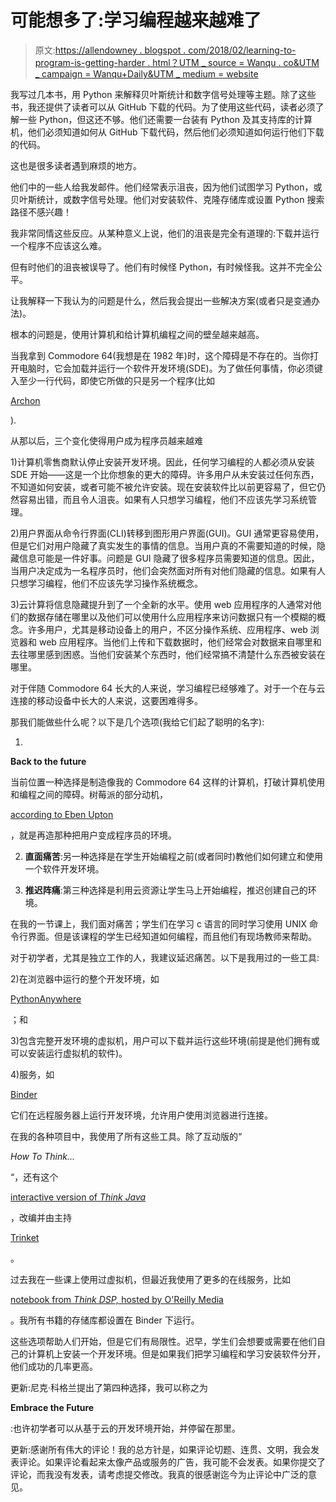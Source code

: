 # 可能想多了:学习编程越来越难了

> 原文:[https://allendowney . blogspot . com/2018/02/learning-to-program-is-getting-harder . html？UTM _ source = Wanqu . co&UTM _ campaign = Wanqu+Daily&UTM _ medium = website](https://allendowney.blogspot.com/2018/02/learning-to-program-is-getting-harder.html?utm_source=wanqu.co&utm_campaign=Wanqu+Daily&utm_medium=website)

我写过几本书，用 Python 来解释贝叶斯统计和数字信号处理等主题。除了这些书，我还提供了读者可以从 GitHub 下载的代码。为了使用这些代码，读者必须了解一些 Python，但这还不够。他们还需要一台装有 Python 及其支持库的计算机，他们必须知道如何从 GitHub 下载代码，然后他们必须知道如何运行他们下载的代码。

这也是很多读者遇到麻烦的地方。

他们中的一些人给我发邮件。他们经常表示沮丧，因为他们试图学习 Python，或贝叶斯统计，或数字信号处理。他们对安装软件、克隆存储库或设置 Python 搜索路径不感兴趣！

我非常同情这些反应。从某种意义上说，他们的沮丧是完全有道理的:下载并运行一个程序不应该这么难。

但有时他们的沮丧被误导了。他们有时候怪 Python，有时候怪我。这并不完全公平。

让我解释一下我认为的问题是什么，然后我会提出一些解决方案(或者只是变通办法)。

根本的问题是，使用计算机和给计算机编程之间的壁垒越来越高。

当我拿到 Commodore 64(我想是在 1982 年)时，这个障碍是不存在的。当你打开电脑时，它会加载并运行一个软件开发环境(SDE)。为了做任何事情，你必须键入至少一行代码，即使它所做的只是另一个程序(比如

[Archon](https://en.wikipedia.org/wiki/Archon:_The_Light_and_the_Dark)

).

从那以后，三个变化使得用户成为程序员越来越难

1)计算机零售商默认停止安装开发环境。因此，任何学习编程的人都必须从安装 SDE 开始——这是一个比你想象的更大的障碍。许多用户从未安装过任何东西，不知道如何安装，或者可能不被允许安装。现在安装软件比以前更容易了，但它仍然容易出错，而且令人沮丧。如果有人只想学习编程，他们不应该先学习系统管理。

2)用户界面从命令行界面(CLI)转移到图形用户界面(GUI)。GUI 通常更容易使用，但是它们对用户隐藏了真实发生的事情的信息。当用户真的不需要知道的时候，隐藏信息可能是一件好事。问题是 GUI 隐藏了很多程序员需要知道的信息。因此，当用户决定成为一名程序员时，他们会突然面对所有对他们隐藏的信息。如果有人只想学习编程，他们不应该先学习操作系统概念。

3)云计算将信息隐藏提升到了一个全新的水平。使用 web 应用程序的人通常对他们的数据存储在哪里以及他们可以使用什么应用程序来访问数据只有一个模糊的概念。许多用户，尤其是移动设备上的用户，不区分操作系统、应用程序、web 浏览器和 web 应用程序。当他们上传和下载数据时，他们经常会对数据来自哪里和去往哪里感到困惑。当他们安装某个东西时，他们经常搞不清楚什么东西被安装在哪里。

对于伴随 Commodore 64 长大的人来说，学习编程已经够难了。对于一个在与云连接的移动设备中长大的人来说，这要困难得多。

那我们能做些什么呢？以下是几个选项(我给它们起了聪明的名字):

1)

**Back to the future**

当前位置一种选择是制造像我的 Commodore 64 这样的计算机，打破计算机使用和编程之间的障碍。树莓派的部分动机，

[according to Eben Upton](https://www.youtube.com/watch?v=6xFzVuxldqs)

，就是再造那种把用户变成程序员的环境。

2) **直面痛苦**:另一种选择是在学生开始编程之前(或者同时)教他们如何建立和使用一个软件开发环境。

3) **推迟阵痛**:第三种选择是利用云资源让学生马上开始编程，推迟创建自己的环境。

在我的一节课上，我们面对痛苦；学生们在学习 c 语言的同时学习使用 UNIX 命令行界面。但是该课程的学生已经知道如何编程，而且他们有现场教师来帮助。

对于初学者，尤其是独立工作的人，我建议延迟痛苦。以下是我用过的一些工具:

2)在浏览器中运行的整个开发环境，如

[PythonAnywhere](https://www.pythonanywhere.com/)

；和

3)包含完整开发环境的虚拟机，用户可以下载并运行这些环境(前提是他们拥有或可以安装运行虚拟机的软件)。

4)服务，如

[Binder](https://mybinder.org/)

它们在远程服务器上运行开发环境，允许用户使用浏览器进行连接。

在我的各种项目中，我使用了所有这些工具。除了互动版的“

*How To Think...*

“，还有这个

[interactive version of *Think Java*](https://books.trinket.io/thinkjava/)

，改编并由主持

[Trinket](https://trinket.io/)

。

过去我在一些课上使用过虚拟机，但最近我使用了更多的在线服务，比如

[notebook from *Think DSP,* hosted by O'Reilly Media](https://www.oreilly.com/learning/downey-thinkdsp-excerpt)

。我所有书籍的存储库都设置在 Binder 下运行。

这些选项帮助人们开始，但是它们有局限性。迟早，学生们会想要或需要在他们自己的计算机上安装一个开发环境。但是如果我们把学习编程和学习安装软件分开，他们成功的几率更高。

更新:尼克·科格兰提出了第四种选择，我可以称之为

**Embrace the Future**

:也许初学者可以从基于云的开发环境开始，并停留在那里。

更新:感谢所有伟大的评论！我的总方针是，如果评论切题、连贯、文明，我会发表评论。如果评论看起来太像产品或服务的广告，我可能不会发表。如果你提交了评论，而我没有发表，请考虑提交修改。我真的很感谢迄今为止评论中广泛的意见。